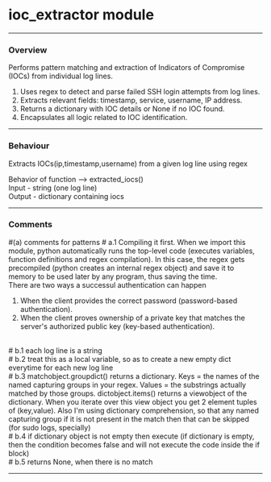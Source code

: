 # ioc_extractor module

---
### Overview

 Performs pattern matching and extraction of Indicators of Compromise (IOCs) from individual log lines.<br>
1. Uses regex to detect and parse failed SSH login attempts from log lines.
2. Extracts relevant fields: timestamp, service, username, IP address.
3. Returns a dictionary with IOC details or None if no IOC found.
4. Encapsulates all logic related to IOC identification.
---
### Behaviour
Extracts IOCs(ip,timestamp,username) from a given log line using regex

Behavior of function --> extracted_iocs()<br>
Input - string (one log line)<br>
Output - dictionary containing iocs<br>

---
### Comments
\#(a) comments for patterns
\# a.1 Compiling it first. When we import this module, python automatically runs the top-level code (executes variables, function definitions and regex compilation). In this case, the regex gets precompiled (python creates an internal regex object) and save it to memory to be used later by any program, thus saving the time.<br>
There are two ways a successul authentication can happen<br>
1. When the client provides the correct password (password-based authentication).<br>
2. When the client proves ownership of a private key that matches the server's authorized public key (key-based authentication).<br><br>

\# b.1 each log line is a string<br>
\# b.2 treat this as a local variable, so as to create a new empty dict everytime for each new log line<br>
\# b.3 matchobject.groupdict() returns a dictionary. Keys = the names of the named capturing groups in your regex. Values = the substrings actually matched by those groups. dictobject.items() returns a viewobject of the dictionary. When you iterate over this view object you get 2 element tuples of (key,value). Also I'm using dictionary comprehension, so that any named capturing group if it is not present in the match then that can be skipped (for sudo logs, specially) <br>
\# b.4 if dictionary object is not empty then execute (if dictionary is empty, then the condition becomes false and will not execute the code inside the if block)<br>
\# b.5 returns None, when there is no match<br>

---

       
  
